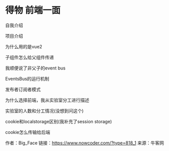 # 得物 前端一面

自我介绍

项目介绍

为什么用的是vue2

子组件怎么给父组件传递

我顺便说了非父子的event bus

EventsBus的运行机制

发布者订阅者模式

为什么选择前端，我从实验室分工进行描述

实验室的人数和分工情况(没想到问这个)

cookie和localstorage区别(我补充了session storage)

cookie怎么传输给后端



作者：Big_Face
链接：https://www.nowcoder.com/?type=818_1
来源：牛客网
